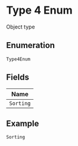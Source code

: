 
# Type 4 Enum

Object type

## Enumeration

`Type4Enum`

## Fields

| Name |
|  --- |
| `Sorting` |

## Example

```
Sorting
```

